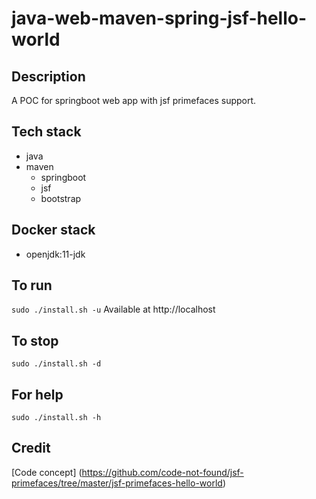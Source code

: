 # java-web-maven-spring-jsf-hello-world

## Description
A POC for springboot web app with jsf primefaces support.

## Tech stack
- java
- maven
  - springboot
  - jsf
  - bootstrap

## Docker stack
- openjdk:11-jdk

## To run
`sudo ./install.sh -u`
Available at http://localhost

## To stop
`sudo ./install.sh -d`

## For help
`sudo ./install.sh -h`

## Credit
[Code concept] (https://github.com/code-not-found/jsf-primefaces/tree/master/jsf-primefaces-hello-world)

